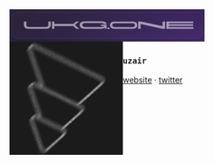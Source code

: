 <img src="./assets/banner-blob" align="center" width="344"/>

<img src="./assets/logo.png" align="left" width="200"/>

### `uzair`


<a href="https://ukg.one">website</a> ·
<a href="https://x.com/uzairkghori">twitter</a> 
